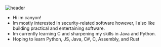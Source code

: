 ![header](https://capsule-render.vercel.app/api?animation=fadeIn&type=waving&color=0:fe808c,100:a82da8&height=100&section=header&text=Hansoho.git&fontSize=60)
- Hi im canyon!
- Im mostly interested in security-related software however, I also like building practical and entertaining software.
- Im currently learning C and sharpening my skills in Java and Python.
- Hoping to learn Python, JS, Java, C#, C, Assembly, and Rust
